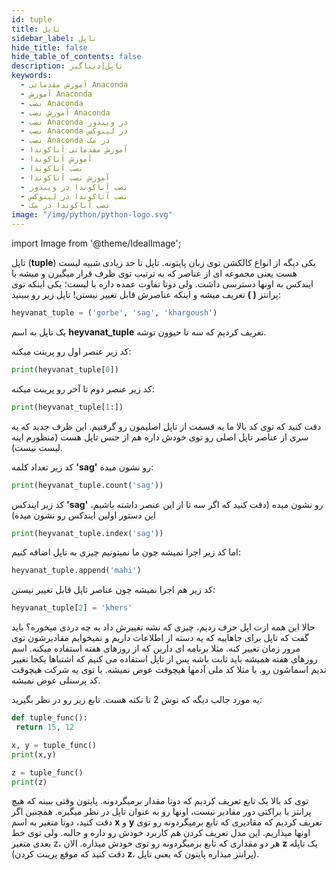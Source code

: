 ```yaml
---
id: tuple
title: تاپل
sidebar_label: تاپل
hide_title: false
hide_table_of_contents: false
description: تاپل|دیتاگیر
keywords:
  - آموزش مقدماتی Anaconda
  - آموزش Anaconda
  - نصب Anaconda
  - آموزش نصب Anaconda
  - نصب Anaconda در ویندوز
  - نصب Anaconda در لینوکس
  - نصب Anaconda در مک
  - آموزش مقدماتی آناکوندا
  - آموزش آناکوندا
  - نصب آناکوندا
  - آموزش نصب آناکوندا
  - نصب آناکوندا در ویندوز
  - نصب آناکوندا در لینوکس
  - نصب آناکوندا در مک
image: "/img/python/python-logo.svg"
---
```


import Image from '@theme/IdealImage';

تاپل (**tuple**) یکی دیگه از انواع کالکشن توی زبان پایتونه. تاپل تا حد زیادی شبیه لیست هست یعنی مجموعه ای از عناصر که به ترتیب توی ظرف قرار میگیرن و میشه با ایندکس به اونها دسترسی داشت. ولی دوتا تفاوت عمده داره با لیست؛ یکی اینکه توی پرانتز **( )** تعریف میشه و اینکه عناصرش قابل تغییر نیستن! تاپل زیر رو ببینید:

```python
heyvanat_tuple = ('gorbe', 'sag', 'khargoush')
```

یک تاپل به اسم **heyvanat_tuple** تعریف کردیم که سه تا حیوون توشه.

کد زیر عنصر اول رو پرینت میکنه:

```python
print(heyvanat_tuple[0])
```

کد زیر عنصر دوم تا آخر رو پرینت میکنه:

```python
print(heyvanat_tuple[1:])
```

دقت کنید که توی کد بالا ما یه قسمت از تاپل اصلیمون رو گرفتیم. این ظرف جدید که یه سری از عناصر تاپل اصلی رو توی خودش داره هم از جنس تاپل هست (منظورم اینه لیست نیست).

کد زیر تعداد کلمه **'sag'** رو نشون میده:

```python
print(heyvanat_tuple.count('sag'))
```

کد زیر ایندکس **'sag'** رو نشون میده (دقت کنید که اگر سه تا از این عنصر داشته باشیم، این دستور اولین ایندکس رو نشون میده)

```python
print(heyvanat_tuple.index('sag'))
```

اما کد زیر اجرا نمیشه چون ما نمیتونیم چیزی به تاپل اضافه کنیم:

```python
heyvanat_tuple.append('mahi')
```

کد زیر هم اجرا نمیشه چون عناصر تاپل قابل تغییر نیستن:

```python
heyvanat_tuple[2] = 'khers'
```

حالا این همه ازت اپل حرف زدیم، چیزی که نشه تغییرش داد به چه دردی میخوره؟ باید گفت که تاپل برای جاهاییه که یه دسته از اطلاعات داریم و نمیخوایم مقادیرشون توی مرور زمان تغییر کنه. مثلا برنامه ای دارین که از روزهای هفته استفاده میکنه. اسم روزهای هفته همیشه باید ثابت باشه پس از تاپل استفاده می کنیم که اشتباها یکجا تغییر ندیم اسماشون رو. یا مثلا کد ملی آدمها هیچوقت عوض نمیشه. یا توی یه شرکت هیچوقت کد پرسنلی عوض نمیشه.

یه مورد جالب دیگه که توش 2 تا نکته هست. تابع زیر رو در نظر بگیرید:

```python
def tuple_func():
 return 15, 12

x, y = tuple_func()
print(x,y)

z = tuple_func()
print(z)
```

توی کد بالا یک تابع تعریف کردیم که دوتا مقدار برمیگردونه. پایتون وقتی ببینه که هیچ پرانتز یا براکتی دور مقادیر نیست، اونها رو به عنوان تاپل در نظر میگیره. همچنین اگر دقت کنید، دوتا متغیر به اسم **x** و **y** تعریف کردیم که مقادیری که تابع برمیگردونه رو توی اونها میذاریم. این مدل تعریف کردن هم کاربرد خودش رو داره و جالبه. ولی توی خط بعدی متغیر z، هر دو مقداری که تابع برمیگردونه رو توی خودش میذاره. الان **z** یک تاپله (دقت کنید که موقع پرینت کردن **z**، پرانتز میذاره پایتون که یعنی تاپل).

